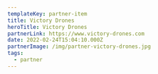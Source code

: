 ```yaml
---
templateKey: partner-item
title: Victory Drones
heroTitle: Victory Drones
partnerLink: https://www.victory-drones.com
date: 2022-02-24T15:04:10.000Z
partnerImage: /img/partner-victory-drones.jpg
tags:
  - partner
---
```

